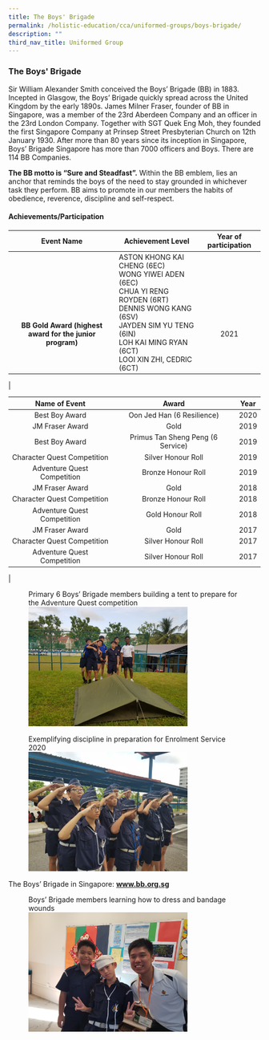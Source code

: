 ```yaml
---
title: The Boys' Brigade
permalink: /holistic-education/cca/uniformed-groups/boys-brigade/
description: ""
third_nav_title: Uniformed Group
---
```

### **The Boys' Brigade**

Sir William Alexander Smith conceived the Boys’ Brigade (BB) in 1883. Incepted in Glasgow, the Boys’ Brigade quickly spread across the United Kingdom by the early 1890s. James Milner Fraser, founder of BB in Singapore, was a member of the 23rd Aberdeen Company and an officer in the 23rd London Company. Together with SGT Quek Eng Moh, they founded the first Singapore Company at Prinsep Street Presbyterian Church on 12th January 1930. After more than 80 years since its inception in Singapore, Boys’ Brigade Singapore has more than 7000 officers and Boys. There are 114 BB Companies.

**The BB motto is “Sure and Steadfast”.** Within the BB emblem, lies an anchor that reminds the boys of the need to stay grounded in whichever task they perform. BB aims to promote in our members the habits of obedience, reverence, discipline and self-respect.

#### **Achievements/Participation**

| Event Name | Achievement Level  | Year of participation |
|:---:|---|:---:|
|<br><br><br><br><br> **BB Gold Award (highest award for the junior program)**   | ASTON KHONG KAI CHENG (6EC)<br> WONG YIWEI ADEN (6EC)<br> CHUA YI RENG ROYDEN (6RT)<br> DENNIS WONG KANG (6SV) <br>JAYDEN SIM YU TENG (6IN) <br>LOH KAI MING RYAN (6CT)<br> LOOI XIN ZHI, CEDRIC (6CT)  | <br><br><br><br><br>2021 |
|

|  Name of Event |  Award |  Year   |
|:---:|:---:|:---:|
| Best Boy Award | Oon Jed Han (6 Resilience)   | 2020 |
| JM Fraser Award | Gold  |  2019   |
| Best Boy Award | Primus Tan Sheng Peng (6 Service) |  2019   |
| Character Quest Competition | Silver Honour Roll | 2019 |
| Adventure Quest Competition | Bronze Honour Roll   | 2019 |
| JM Fraser Award | Gold | 2018 |
| Character Quest Competition | Bronze Honour Roll | 2018 |
| Adventure Quest Competition | Gold Honour Roll | 2018 |
| JM Fraser Award | Gold | 2017 |
| Character Quest Competition | Silver Honour Roll | 2017 |
| Adventure Quest Competition | Silver Honour Roll | 2017 |
|

<figure>
<figcaption> Primary 6 Boys’ Brigade members building a tent to prepare for the Adventure Quest competition
 </figcaption>	
<img src="/images/bb1.png" style="width:75%">
</figure>

<figure>
<figcaption> Exemplifying discipline in preparation for Enrolment Service 2020
 </figcaption>	
<img src="/images/bb2.png" style="width:75%">
</figure>

The Boys’ Brigade in Singapore: **www.bb.org.sg**

<figure>
<figcaption> Boys’ Brigade members learning how to dress and bandage wounds
 </figcaption>	
<img src="/images/bb3.png" style="width:75%">
</figure>